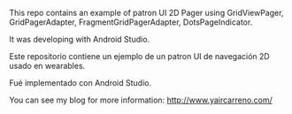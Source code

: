 This repo contains an example of patron UI 2D Pager using GridViewPager, GridPagerAdapter, FragmentGridPagerAdapter, DotsPageIndicator.

It was developing with Android Studio.

Este repositorio contiene un ejemplo de un patron UI de navegación 2D usado en wearables.

Fué implementado con Android Studio.

You can see my blog for more information: http://www.yaircarreno.com/
